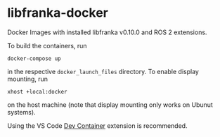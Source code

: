 # libfranka-docker
Docker Images with installed libfranka v0.10.0 and ROS 2 extensions.

To build the containers, run 

	docker-compose up

in the respective `docker_launch_files` directory. To enable display mounting, run

	xhost +local:docker
	
on the host machine (note that display mounting only works on Ubunut systems). 

Using the VS Code [Dev Container](https://marketplace.visualstudio.com/items?itemName=ms-vscode-remote.remote-containers) extension is recommended. 
